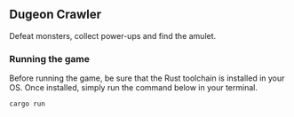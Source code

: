 ## Dugeon Crawler
Defeat monsters, collect power-ups and find the amulet.

### Running the game
Before running the game, be sure that the Rust toolchain is installed in your OS. Once installed, simply run the command below in your terminal.

```sh
cargo run
```
